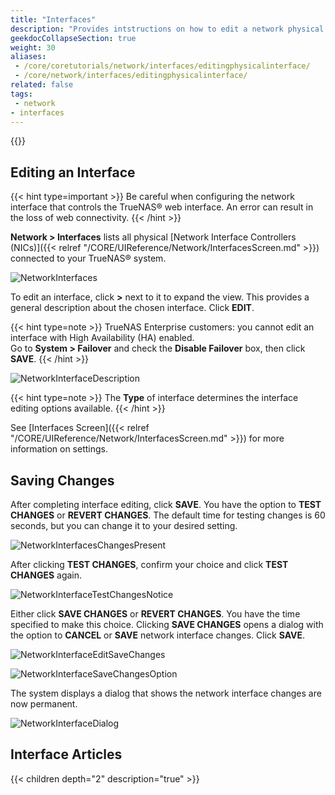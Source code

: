 ```yaml
---
title: "Interfaces"
description: "Provides intstructions on how to edit a network physical interface and a list of other TrueNAS CORE network interface tutorials."
geekdocCollapseSection: true
weight: 30
aliases: 
 - /core/coretutorials/network/interfaces/editingphysicalinterface/
 - /core/network/interfaces/editingphysicalinterface/
related: false
tags:
 - network 
- interfaces
---
```


{{<toc>}}

## Editing an Interface ###

{{< hint type=important >}}
Be careful when configuring the network interface that controls the TrueNAS® web interface. An error can result in the loss of web connectivity.
{{< /hint >}}

**Network > Interfaces** lists all physical [Network Interface Controllers (NICs)]({{< relref "/CORE/UIReference/Network/InterfacesScreen.md" >}}) connected
to your TrueNAS® system.

![NetworkInterfaces](/images/CORE/Network/NetworkInterfaces.png "Interfaces List")

To edit an interface, click **>** next to it to expand the view. This provides a general description about the chosen interface. Click **EDIT**.

{{< hint type=note >}}
TrueNAS Enterprise customers: you cannot edit an interface with High Availability (HA) enabled.  
Go to **System > Failover** and check the **Disable Failover** box, then click **SAVE**.
{{< /hint >}}

![NetworkInterfaceDescription](/images/CORE/Network/NetworkInterfaceDescriptionView.png "Network Interface Description")

{{< hint type=note >}}
The **Type** of interface determines the interface editing options available.
{{< /hint >}}

See [Interfaces Screen]({{< relref "/CORE/UIReference/Network/InterfacesScreen.md" >}}) for more information on settings.

## Saving Changes ##

After completing interface editing, click **SAVE**. 
You have the option to **TEST CHANGES** or **REVERT CHANGES**. 
The default time for testing changes is 60 seconds, but you can change it to your desired setting.  

![NetworkInterfacesChangesPresent](/images/CORE/Network/NetworkInterfacesChangesPresent.png "Interface Changes Detected")

After clicking **TEST CHANGES**, confirm your choice and click **TEST CHANGES** again.

![NetworkInterfaceTestChangesNotice](/images/CORE/Network/NetworkInterfaceTestChangesNotice.png "Network Interface Test Changes Notice")

Either click **SAVE CHANGES** or **REVERT CHANGES**. 
You have the time specified to make this choice. 
Clicking **SAVE CHANGES** opens a dialog with the option to **CANCEL** or **SAVE** network interface changes. Click **SAVE**.

![NetworkInterfaceEditSaveChanges](/images/CORE/Network/NetworkInterfaceEditSaveChanges.png "Network Interface Edit Save Changes ")

![NetworkInterfaceSaveChangesOption](/images/CORE/Network/NetworkInterfaceSaveChangesOption.png "Network Interface Save Changes Option ")

The system displays a dialog that shows the network interface changes are now permanent.

![NetworkInterfaceDialog](/images/CORE/Network/NetworkInterfaceDialogBox.png "Network Interface Dialog Box ")

## Interface Articles

{{< children depth="2" description="true" >}}

